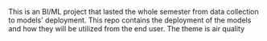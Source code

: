 This is an BI/ML project that lasted the whole semester from data collection to models' deployment. This repo contains the deployment of the models and how they will be utilized from the end user. The theme is air quality
